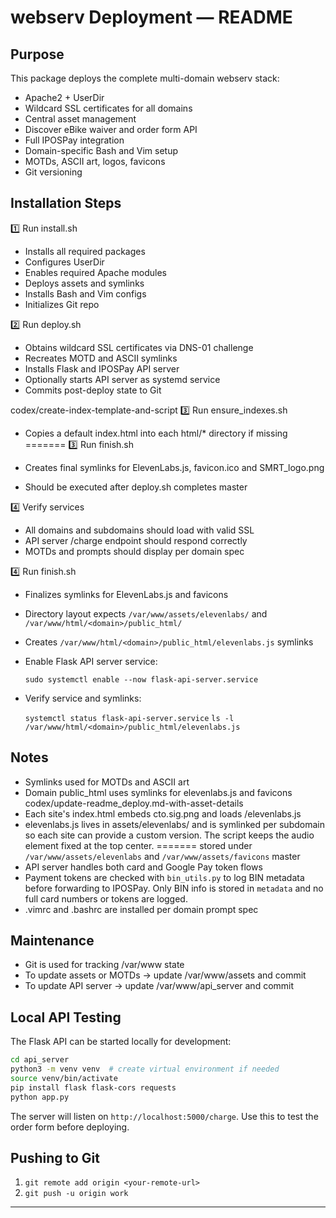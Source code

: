 # webserv Deployment — README

## Purpose

This package deploys the complete multi-domain webserv stack:

- Apache2 + UserDir
- Wildcard SSL certificates for all domains
- Central asset management
- Discover eBike waiver and order form API
- Full IPOSPay integration
- Domain-specific Bash and Vim setup
- MOTDs, ASCII art, logos, favicons
- Git versioning

## Installation Steps

1️⃣ Run install.sh

- Installs all required packages
- Configures UserDir
- Enables required Apache modules
- Deploys assets and symlinks
- Installs Bash and Vim configs
- Initializes Git repo

2️⃣ Run deploy.sh

- Obtains wildcard SSL certificates via DNS-01 challenge
- Recreates MOTD and ASCII symlinks
- Installs Flask and IPOSPay API server
- Optionally starts API server as systemd service
- Commits post-deploy state to Git

codex/create-index-template-and-script
3️⃣ Run ensure_indexes.sh

- Copies a default index.html into each html/* directory if missing
=======
3️⃣ Run finish.sh

- Creates final symlinks for ElevenLabs.js, favicon.ico and SMRT_logo.png
- Should be executed after deploy.sh completes
 master

4️⃣ Verify services

- All domains and subdomains should load with valid SSL
- API server /charge endpoint should respond correctly
- MOTDs and prompts should display per domain spec

4️⃣ Run finish.sh

- Finalizes symlinks for ElevenLabs.js and favicons
- Directory layout expects `/var/www/assets/elevenlabs/` and `/var/www/html/<domain>/public_html/`
- Creates `/var/www/html/<domain>/public_html/elevenlabs.js` symlinks
- Enable Flask API server service:

  `sudo systemctl enable --now flask-api-server.service`

- Verify service and symlinks:

  `systemctl status flask-api-server.service`
  `ls -l /var/www/html/<domain>/public_html/elevenlabs.js`

## Notes

- Symlinks used for MOTDs and ASCII art
- Domain public_html uses symlinks for elevenlabs.js and favicons
 codex/update-readme_deploy.md-with-asset-details
- Each site's index.html embeds cto.sig.png and loads /elevenlabs.js
- elevenlabs.js lives in assets/elevenlabs/ and is symlinked per subdomain so each site can provide a custom version. The script keeps the audio element fixed at the top center.
=======
  stored under `/var/www/assets/elevenlabs` and `/var/www/assets/favicons`
 master
- API server handles both card and Google Pay token flows
- Payment tokens are checked with `bin_utils.py` to log BIN metadata
  before forwarding to IPOSPay. Only BIN info is stored in `metadata`
  and no full card numbers or tokens are logged.
- .vimrc and .bashrc are installed per domain prompt spec

## Maintenance

- Git is used for tracking /var/www state
- To update assets or MOTDs → update /var/www/assets and commit
- To update API server → update /var/www/api_server and commit

## Local API Testing

The Flask API can be started locally for development:

```bash
cd api_server
python3 -m venv venv  # create virtual environment if needed
source venv/bin/activate
pip install flask flask-cors requests
python app.py
```

The server will listen on `http://localhost:5000/charge`. Use this to test the
order form before deploying.

## Pushing to Git
1. `git remote add origin <your-remote-url>`
2. `git push -u origin work`

---

